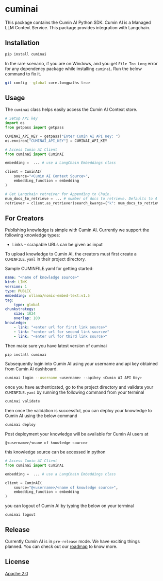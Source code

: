 # cuminai

This package contains the Cumin AI Python SDK. Cumin AI is a Managed LLM Context Service. This package provides integration with Langchain.

## Installation

```bash
pip install cuminai
```

In the rare scenario, if you are on Windows, and you get `File Too Long` error for any dependency package while installing `cuminai`. Run the below command to fix it.
```bash
git config --global core.longpaths true
```

## Usage

The `cuminai` class helps easily access the Cumin AI Context store.

```python
# Setup API key
import os
from getpass import getpass

CUMINAI_API_KEY = getpass("Enter Cumin AI API Key: ")
os.environ["CUMINAI_API_KEY"] = CUMINAI_API_KEY
```

```python
# Access Cumin AI Client
from cuminai import CuminAI

embedding =  ... # use a LangChain Embeddings class

client = CuminAI(
    source="<Cumin AI Context Source>",
    embedding_function = embedding
)
```

```python
# Get Langchain retreiver for Appending to Chain.
num_docs_to_retrieve = ... # number of docs to retrieve. Defaults to 4
retriever = client.as_retriever(search_kwargs={"k": num_docs_to_retrieve})
```

## For Creators
Publishing knowledge is simple with Cumin AI. Currently we support the following knowledge types:
- Links - scrapable URLs can be given as input

To upload knowledge to Cumin AI, the creators must first create a `CUMINFILE.yaml` in their project directory.

Sample CUMINFILE.yaml for getting started:
```yaml
name: "<name of knowledge source>"
kind: LINK
version: 1
type: PUBLIC
embedding: ollama/nomic-embed-text:v1.5
tag:
    type: global
chunkstrategy:
    size: 1024
    overlap: 100
knowledge:
    - link: "<enter url for first link source>"
    - link: "<enter url for second link source>"
    - link: "<enter url for third link source>"
```

Then make sure you have latest version of cuminai
```bash
pip install cuminai
```

Subsequently login into Cumin AI using your username and api key obtained from Cumin AI dashboard. 
```bash
cuminai login --username <username> --apikey <Cumin AI API Key>
```

once you have authenticated, go to the project directory and validate your `CUMINFILE.yaml` by running the following command from your terminal
```bash
cuminai validate
```

then once the validation is successful, you can deploy your knowledge to Cumin AI using the below command
```bash
cuminai deploy
```

Post deployment your knowledge will be available for Cumin AI users at
```
@<username>/<name of knowledge source>
```

this knowledge source can be accessed in python
```python
# Access Cumin AI Client
from cuminai import CuminAI

embedding =  ... # use a LangChain Embeddings class

client = CuminAI(
    source="@<username>/<name of knowledge source>",
    embedding_function = embedding
)
```

you can logout of Cumin AI by typing the below on your terminal
```
cuminai logout
```

## Release
Currently Cumin AI is in `pre-release` mode. We have exciting things planned. You can check out our [roadmap](https://roadmap.cuminai.com) to know more.

## License
[Apache 2.0](./LICENSE)